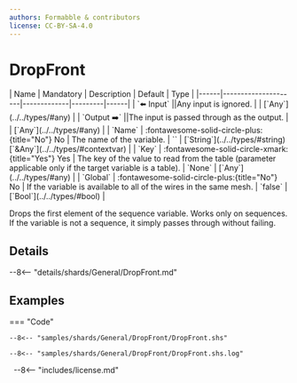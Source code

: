 ```yaml
---
authors: Formabble & contributors
license: CC-BY-SA-4.0
---
```



# DropFront

<div class="sh-parameters" markdown="1">
| Name | Mandatory | Description | Default | Type |
|------|---------------------|-------------|---------|------|
| `⬅️ Input` ||Any input is ignored. | | [`Any`](../../types/#any) |
| `Output ➡️` ||The input is passed through as the output. | | [`Any`](../../types/#any) |
| `Name` | :fontawesome-solid-circle-plus:{title="No"} No  | The name of the variable. | `` | [`String`](../../types/#string)[`&Any`](../../types/#contextvar) |
| `Key` | :fontawesome-solid-circle-xmark:{title="Yes"} Yes  | The key of the value to read from the table (parameter applicable only if the target variable is a table). | `None` | [`Any`](../../types/#any) |
| `Global` | :fontawesome-solid-circle-plus:{title="No"} No  | If the variable is available to all of the wires in the same mesh. | `false` | [`Bool`](../../types/#bool) |

</div>

Drops the first element of the sequence variable. Works only on sequences. If the variable is not a sequence, it simply passes through without failing.

## Details

--8<-- "details/shards/General/DropFront.md"


## Examples

=== "Code"

  ```x86asm linenums="1"
  --8<-- "samples/shards/General/DropFront/DropFront.shs"
  ```

  ```
  --8<-- "samples/shards/General/DropFront/DropFront.shs.log"
  ```
&nbsp;
--8<-- "includes/license.md"

